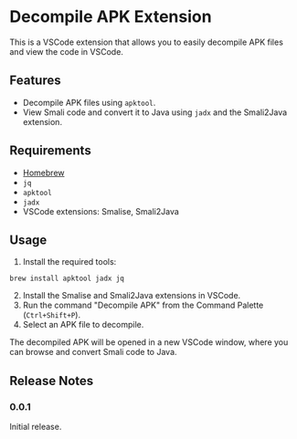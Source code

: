 # Decompile APK Extension

This is a VSCode extension that allows you to easily decompile APK files and view the code in VSCode.

## Features

- Decompile APK files using `apktool`.
- View Smali code and convert it to Java using `jadx` and the Smali2Java extension.

## Requirements

- [Homebrew](https://brew.sh)
- `jq`
- `apktool`
- `jadx`
- VSCode extensions: Smalise, Smali2Java

## Usage

1. Install the required tools:
```
brew install apktool jadx jq
```
2. Install the Smalise and Smali2Java extensions in VSCode.
3. Run the command "Decompile APK" from the Command Palette (`Ctrl+Shift+P`).
4. Select an APK file to decompile.

The decompiled APK will be opened in a new VSCode window, where you can browse and convert Smali code to Java.

## Release Notes

### 0.0.1

Initial release.